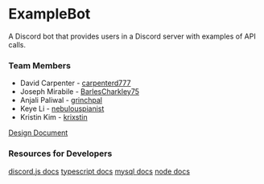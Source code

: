 # ExampleBot

A Discord bot that provides users in a Discord server with examples of API calls.

### Team Members

- David Carpenter - [carpenterd777](https://github.com/carpenterd777)
- Joseph Mirabile - [BarlesCharkley75](https://github.com/BarlesCharkley75)
- Anjali Paliwal - [grinchpal](https://github.com/grinchpal)
- Keye Li - [nebulouspianist](https://github.com/nebulouspianist)
- Kristin Kim - [krixstin](https://github.com/krixstin)

[Design Document](https://github.com/BarlesCharkley75/SSW345-Design-Workshop/blob/03882450f8c38a1560f01b3dd167a9b73a9db909/DESIGN.md)

### Resources for Developers

[discord.js docs](https://discord.js.org/#/docs/main/stable/general/welcome)
[typescript docs](https://www.typescriptlang.org/docs/)
[mysql docs](https://www.npmjs.com/package/mysql)
[node docs](https://nodejs.org/en/docs/)